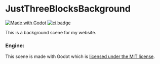 # JustThreeBlocksBackground
[![Made with Godot](https://img.shields.io/badge/Made%20with-Godot-478CBF?style=flat&logo=godot%20engine&logoColor=white)](https://godotengine.org) [![ci badge](https://github.com/MarmadileManteater/JustThreeBlocksBackground/actions/workflows/godot-ci.yml/badge.svg)](https://github.com/MarmadileManteater/JustThreeBlocksBackground/actions/workflows/godot-ci.yml)

This is a background scene for my website.

### Engine:

This scene is made with Godot which is [licensed under the MIT license](https://godotengine.org/license/).
